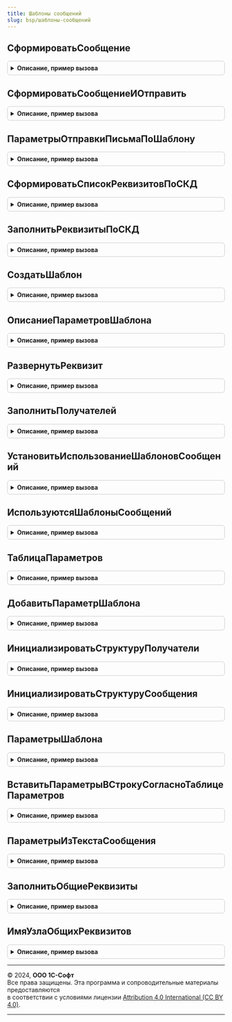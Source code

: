 ```yaml
---
title: Шаблоны сообщений
slug: bsp/шаблоны-сообщений
---
```



## СформироватьСообщение
<details style="margin: 1em 0; padding: 0.5em; border: 1px solid #ccc; border-radius: 6px;">

<summary style="font-weight: bold; cursor: pointer;">Описание, пример вызова</summary>

```bsl

// Создает сообщение на основании предмета по шаблону сообщения.
//
// Параметры:
//  Шаблон                   - СправочникСсылка.ШаблоныСообщений - ссылка на шаблон сообщения.
//  Предмет                  - Произвольный - объект основание для шаблона сообщений, типы объектов перечислены в
//                                            определяемом типе ПредметШаблонаСообщения.
//  УникальныйИдентификатор  - УникальныйИдентификатор - идентификатор формы, необходим для размещения вложений во
//                                            временном хранилище при клиент-серверном вызове. Если вызов
//                                            происходит только на сервере, то можно использовать любой идентификатор.
//  ДополнительныеПараметры  - Структура - список дополнительных параметров, который будет передан в параметр
//                                         Сообщение в процедурах ПриФормированииСообщения в момент создания сообщения:
//      * ЗначенияПараметровСКД - Структура - значения параметров СКД, состав и значения реквизитов
//                                            для формируемого шаблона определяется средствами СКД.
//      * ПреобразовыватьHTMLДляФорматированногоДокумента - Булево - необязательный, по умолчанию Ложь, определяет
//                      необходимо ли преобразование HTML текста сообщения содержащего картинки в тексте письма из-за
//                      особенностей вывода изображений в форматированном документе.
//
// Возвращаемое значение:
//  Структура - подготовленное сообщение на основание шаблона для отправки:
//    * Тема - Строка - тема письма
//    * Текст - Строка - текст письма
//    * Получатель - СписокЗначений - получатели письма, где в значении электронная почта получателя, а
//                                    в представлении получатель письма.
//                 - Массив из см. НовыйПолучателиПисьма - если в процедуре ПриОпределенииНастроек
//                   общего модуля ШаблоныСообщенийПереопределяемый свойство РасширенныйСписокПолучателей равно Истина.
//    * ДополнительныеПараметры - Структура - параметры шаблона сообщения.
//    * Вложения - ТаблицаЗначений:
//       ** Представление - Строка - имя файла вложения.
//       ** АдресВоВременномХранилище - Строка - адрес двоичных данных вложения во временном хранилище.
//       ** Кодировка - Строка - кодировка вложения (используется, если отличается от кодировки письма).
//       ** Идентификатор - Строка - необязательный,  идентификатор вложения, используется для хранения
//                                   картинок, отображаемых в теле письма.
//
Функция СформироватьСообщение(Шаблон, Предмет, УникальныйИдентификатор, ДополнительныеПараметры = Неопределено) Экспорт
```

Пример вызова
```bsl
Результат = ШаблоныСообщений.СформироватьСообщение(Шаблон, Предмет, УникальныйИдентификатор, ДополнительныеПараметры);
```
</details>

## СформироватьСообщениеИОтправить
<details style="margin: 1em 0; padding: 0.5em; border: 1px solid #ccc; border-radius: 6px;">

<summary style="font-weight: bold; cursor: pointer;">Описание, пример вызова</summary>

```bsl

// Отправляет сообщение почты или SMS на основании предмета по шаблону сообщения.
//
// Параметры:
//  Шаблон                   - СправочникСсылка.ШаблоныСообщений - ссылка на шаблон сообщения.
//  Предмет                  - Произвольный - объект основание для шаблона сообщений, типы объектов перечислены в
//                                            определяемом типе ПредметШаблонаСообщения.
//  УникальныйИдентификатор  - УникальныйИдентификатор - идентификатор формы, необходим для размещения вложений во
//                                                       временном хранилище.
//  ДополнительныеПараметры  - см. ПараметрыОтправкиПисьмаПоШаблону
//
// Возвращаемое значение:
//   см. ШаблоныСообщенийСлужебный.РезультатОтправкиПисьма
//
Функция СформироватьСообщениеИОтправить(Шаблон, Предмет, УникальныйИдентификатор, Экспорт
```

Пример вызова
```bsl
Результат = ШаблоныСообщений.СформироватьСообщениеИОтправить(Шаблон, Предмет, УникальныйИдентификатор, );
```
</details>

## ПараметрыОтправкиПисьмаПоШаблону
<details style="margin: 1em 0; padding: 0.5em; border: 1px solid #ccc; border-radius: 6px;">

<summary style="font-weight: bold; cursor: pointer;">Описание, пример вызова</summary>

```bsl

// Возвращает список обязательных дополнительных параметров, для процедуры СформироватьСообщениеИОтправить.
// Список параметров может быть расширен, для сквозной передачи в составе параметра Сообщение
// процедур ПриФормированииСообщения и последующего использования их значений при создании сообщения.
//
// Возвращаемое значение:
//  Структура:
//   * ПреобразовыватьHTMLДляФорматированногоДокумента - Булево - необязательный, по умолчанию Ложь, определяет,
//                      необходимо ли преобразование HTML-текста сообщения, содержащего картинки в тексте письма, из-за
//                      особенностей вывода изображений в форматированном документе.
//   * УчетнаяЗапись - Неопределено
//                 - СправочникСсылка.УчетныеЗаписиЭлектроннойПочты - электронная почта
//                       для отправки письма, сформированного по шаблону.
//   * ОтправитьСразу - Булево - если Ложь, то письмо будет помещено в папку Исходящих
//                                  и отправлено при общей отправке писем. Только при отправке через Взаимодействие.
//                                  Значение по умолчанию, Ложь.
//   * ЗначенияПараметровСКД - Структура - значения параметров СКД, состав и значения реквизитов
//                                         для формируемого шаблона определяется средствами СКД.
//
Функция ПараметрыОтправкиПисьмаПоШаблону() Экспорт
```

Пример вызова
```bsl
Результат = ШаблоныСообщений.ПараметрыОтправкиПисьмаПоШаблону() 
```
</details>

## СформироватьСписокРеквизитовПоСКД
<details style="margin: 1em 0; padding: 0.5em; border: 1px solid #ccc; border-radius: 6px;">

<summary style="font-weight: bold; cursor: pointer;">Описание, пример вызова</summary>

```bsl

// Заполняет список реквизитов шаблона сообщений на основание макета СКД.
//
// 	Параметры:
//    Реквизиты  - ДеревоЗначений - заполняемый список реквизитов.
//    Макет      - СхемаКомпоновкиДанных - макет СКД.
//
Процедура СформироватьСписокРеквизитовПоСКД(Реквизиты, Макет) Экспорт
```

Пример вызова
```bsl
ШаблоныСообщений.СформироватьСписокРеквизитовПоСКД(Реквизиты, Макет) 
```
</details>

## ЗаполнитьРеквизитыПоСКД
<details style="margin: 1em 0; padding: 0.5em; border: 1px solid #ccc; border-radius: 6px;">

<summary style="font-weight: bold; cursor: pointer;">Описание, пример вызова</summary>

```bsl

// Заполняет список реквизитов шаблона сообщений на основании макета СКД.
//
// Параметры:
//  Реквизиты        - Соответствие - список реквизитов.
//  Предмет          - Произвольный - ссылка на объект основание для шаблона сообщений.
//  ПараметрыШаблона - см. ПараметрыШаблона.
//
Процедура ЗаполнитьРеквизитыПоСКД(Реквизиты, Предмет, ПараметрыШаблона) Экспорт
```

Пример вызова
```bsl
ШаблоныСообщений.ЗаполнитьРеквизитыПоСКД(Реквизиты, Предмет, ПараметрыШаблона) 
```
</details>

## СоздатьШаблон
<details style="margin: 1em 0; padding: 0.5em; border: 1px solid #ccc; border-radius: 6px;">

<summary style="font-weight: bold; cursor: pointer;">Описание, пример вызова</summary>

```bsl

// Создать шаблон сообщения.
//
// Параметры:
//  Наименование     - Строка - наименование шаблона.
//  ПараметрыШаблона - см. ШаблоныСообщений.ОписаниеПараметровШаблона
//
// Возвращаемое значение:
//  СправочникСсылка.ШаблоныСообщений - ссылка на созданный шаблон.
//
Функция СоздатьШаблон(Наименование, ПараметрыШаблона) Экспорт
```

Пример вызова
```bsl
Результат = ШаблоныСообщений.СоздатьШаблон(Наименование, ПараметрыШаблона) 
```
</details>

## ОписаниеПараметровШаблона
<details style="margin: 1em 0; padding: 0.5em; border: 1px solid #ccc; border-radius: 6px;">

<summary style="font-weight: bold; cursor: pointer;">Описание, пример вызова</summary>

```bsl

// Возвращает описание параметров шаблона.
//
// Возвращаемое значение:
//  Структура:
//   * Наименование - Строка - наименование шаблона сообщений.
//   * Текст        - Строка - текст шаблона письма или сообщения SMS.
//   * Тема         - Строка - текст темы письма. Только для шаблонов электронной почты.
//   * ТипШаблона   - Строка - тип шаблона. Варианты: "Письмо","SMS".
//   * Назначение   - Строка - представление предмет шаблона сообщений. Например, Заказ покупателя.
//   * ПолноеИмяТипаНазначения - Строка - предмет шаблона сообщений. Если указан полный путь к объекту метаданных, то в шаблоне
//                                        в качестве параметров будут доступны все его реквизиты. Например, Документ.ЗаказПокупателя.
//   * ФорматПисьма    - ПеречислениеСсылка.СпособыРедактированияЭлектронныхПисем- формат письма HTML или обычный текст.
//                                         Только для шаблонов электронной почты.
//   * УпаковатьВАрхив - Булево - если Истина, то печатные формы и вложения будут упакованы в архив при отправке.
//                                Только для шаблонов электронной почты.
//   * ТранслитерироватьИменаФайлов - Булево - печатные формы и файлы, вложенные в письмо будут иметь имена, содержащие
//                                             только латинские буквы и цифры, для возможности переноса между
//                                             различными операционными системами. Например, файл "Счет на оплату.PDF" будет
//                                             сохранен с именем "Schet na oplaty.PDF". Только для шаблонов электронной почты.
//   * ФорматыВложений - СписокЗначений - список форматов вложений. Только для шаблонов электронной почты.
//   * Вложения - Соответствие из КлючИЗначение:
//      ** Ключ - Строка - имя файла с расширением (например, image.png). Наименование будет без расширения.
//                         Или идентификатор картинки в html-письме (без cid).
//      ** Значение - Строка - адрес, указывающий на двоичные данные файла во временном хранилище.
//   * КомандыПечати - Массив из Строка - уникальные идентификаторы печатных форм
//   * ВладелецШаблона - ОпределяемыйТип.ВладелецШаблонаСообщения - владелец контекстного шаблона.
//   * ШаблонПоВнешнейОбработке - Булево - если Истина, то шаблон формируется внешней обработкой.
//   * ВнешняяОбработка - СправочникСсылка.ДополнительныеОтчетыИОбработки - внешняя обработка, в которой содержится шаблон.
//   * ПодписьИПечать   - Булево - добавляет факсимильную подпись и печать в печатную форму. Только для шаблонов
//                                 электронной почты.
//   * ДобавлятьПрисоединенныеФайлы - Булево - если Истина, то к вложениям письма будут добавлены все
//                                              присоединенные файлы предмета-владельца.
//
Функция ОписаниеПараметровШаблона() Экспорт
```

Пример вызова
```bsl
Результат = ШаблоныСообщений.ОписаниеПараметровШаблона() 
```
</details>

## РазвернутьРеквизит
<details style="margin: 1em 0; padding: 0.5em; border: 1px solid #ccc; border-radius: 6px;">

<summary style="font-weight: bold; cursor: pointer;">Описание, пример вызова</summary>

```bsl

// Создает подчиненные реквизиты у ссылочного реквизита в дереве значений
//
// Параметры:
//  Имя					 - Строка - имя ссылочного реквизита, в дереве значений у которого необходимо добавить подчиненные реквизиты.
//  Узел				 - КоллекцияСтрокДереваЗначений - узел в дереве значений, для которого необходимо создать дочерние элементы.
//  СписокРеквизитов	 - Строка - список добавляемых реквизитов через запятую, если указано, то будет добавлены только они.
//  ИсключаяРеквизиты	 - Строка - список исключаемых реквизитов через запятую.
//
Процедура РазвернутьРеквизит(Имя, Узел, СписокРеквизитов = "", ИсключаяРеквизиты = "") Экспорт
```

Пример вызова
```bsl
ШаблоныСообщений.РазвернутьРеквизит(Имя, Узел, СписокРеквизитов, ИсключаяРеквизиты);
```
</details>

## ЗаполнитьПолучателей
<details style="margin: 1em 0; padding: 0.5em; border: 1px solid #ccc; border-radius: 6px;">

<summary style="font-weight: bold; cursor: pointer;">Описание, пример вызова</summary>

```bsl

// Добавляет актуальные адреса почты или номера телефонов из контактной информации объекта в список получателей.
// В выборку адресов почты или номеров телефонов попадают только актуальные сведения,
// т.к. нет смысла отправлять письма или сообщения SMS на архивные данные.
//
// Параметры:
//  ПолучателиПисьма        - ТаблицаЗначений - список получателей письма или сообщения SMS
//  ПредметСообщения        - Произвольный - объект-родитель, у которого есть реквизиты, содержащие контактную информацию.
//  ИмяРеквизита            - Строка - имя реквизита в объекте-родителе, из которого следует получить адреса почты или
//                                     номера телефонов.
//  ТипКонтактнойИнформации - ПеречислениеСсылка.ТипыКонтактнойИнформации - если тип Адрес, то будут добавлены адреса
//                                                                          почты, если Телефон, то номера телефонов.
//  ВариантОтправки - Строка - вариант отправки для получателя письма: Кому, Копия, СкрытаяКопия, ОбратныйАдрес;
//
Процедура ЗаполнитьПолучателей(ПолучателиПисьма, ПредметСообщения, ИмяРеквизита, Экспорт
```

Пример вызова
```bsl
ШаблоныСообщений.ЗаполнитьПолучателей(ПолучателиПисьма, ПредметСообщения, ИмяРеквизита, );
```
</details>

## УстановитьИспользованиеШаблоновСообщений
<details style="margin: 1em 0; padding: 0.5em; border: 1px solid #ccc; border-radius: 6px;">

<summary style="font-weight: bold; cursor: pointer;">Описание, пример вызова</summary>

```bsl

// Включает/выключает формирование сообщений по ранее созданным шаблонам.
//
// Параметры:
//   Значение - Булево - если Истина, то шаблоны сообщений доступны для использования.
//
Процедура УстановитьИспользованиеШаблоновСообщений(Значение) Экспорт
```

Пример вызова
```bsl
ШаблоныСообщений.УстановитьИспользованиеШаблоновСообщений(Значение) 
```
</details>

## ИспользуютсяШаблоныСообщений
<details style="margin: 1em 0; padding: 0.5em; border: 1px solid #ccc; border-radius: 6px;">

<summary style="font-weight: bold; cursor: pointer;">Описание, пример вызова</summary>

```bsl

// Проверяет возможность использования механизма шаблонов сообщений.
//
// Возвращаемое значение:
//   Булево - если Истина, то шаблоны сообщений доступны для использования.
//
Функция ИспользуютсяШаблоныСообщений() Экспорт
```

Пример вызова
```bsl
Результат = ШаблоныСообщений.ИспользуютсяШаблоныСообщений() 
```
</details>

## ТаблицаПараметров
<details style="margin: 1em 0; padding: 0.5em; border: 1px solid #ccc; border-radius: 6px;">

<summary style="font-weight: bold; cursor: pointer;">Описание, пример вызова</summary>

```bsl

// Программный интерфейс для внешних обработок.

// Создает описание таблицы параметров шаблона сообщения.
//
// Возвращаемое значение:
//   ТаблицаЗначений   - сформированная пустая таблица значений.
//
Функция ТаблицаПараметров() Экспорт
```

Пример вызова
```bsl
Результат = ШаблоныСообщений.ТаблицаПараметров() 
```
</details>

## ДобавитьПараметрШаблона
<details style="margin: 1em 0; padding: 0.5em; border: 1px solid #ccc; border-radius: 6px;">

<summary style="font-weight: bold; cursor: pointer;">Описание, пример вызова</summary>

```bsl

// Добавить параметр шаблона для внешней обработки.
//
// Параметры:
//  ТаблицаПараметров - ТаблицаЗначений - таблица со списком параметров.
//  ИмяПараметра - Строка - имя добавляемого параметра.
//  ОписаниеТипа - ОписаниеТипов - тип параметра.
//  ЭтоПредопределенныйПараметр - Булево - если Истина, то параметр предопределенный.
//  ПредставлениеПараметра - Строка - представление параметра.
//
Процедура ДобавитьПараметрШаблона(ТаблицаПараметров, ИмяПараметра, ОписаниеТипа, ЭтоПредопределенныйПараметр, Экспорт
```

Пример вызова
```bsl
ШаблоныСообщений.ДобавитьПараметрШаблона(ТаблицаПараметров, ИмяПараметра, ОписаниеТипа, ЭтоПредопределенныйПараметр, );
```
</details>

## ИнициализироватьСтруктуруПолучатели
<details style="margin: 1em 0; padding: 0.5em; border: 1px solid #ccc; border-radius: 6px;">

<summary style="font-weight: bold; cursor: pointer;">Описание, пример вызова</summary>

```bsl

// Инициализирует структуру Получатели для заполнения возможных получателей сообщения.
//
// Возвращаемое значение:
//   Структура  - созданная структура.
//
Функция ИнициализироватьСтруктуруПолучатели() Экспорт
```

Пример вызова
```bsl
Результат = ШаблоныСообщений.ИнициализироватьСтруктуруПолучатели() 
```
</details>

## ИнициализироватьСтруктуруСообщения
<details style="margin: 1em 0; padding: 0.5em; border: 1px solid #ccc; border-radius: 6px;">

<summary style="font-weight: bold; cursor: pointer;">Описание, пример вызова</summary>

```bsl

// Инициализирует структуру сообщения по шаблону, которую должна вернуть внешняя обработка.
//
// Возвращаемое значение:
//   Структура  - созданная структура.
//
Функция ИнициализироватьСтруктуруСообщения() Экспорт
```

Пример вызова
```bsl
Результат = ШаблоныСообщений.ИнициализироватьСтруктуруСообщения() 
```
</details>

## ПараметрыШаблона
<details style="margin: 1em 0; padding: 0.5em; border: 1px solid #ccc; border-radius: 6px;">

<summary style="font-weight: bold; cursor: pointer;">Описание, пример вызова</summary>

```bsl

// Возвращает описание параметров шаблона сообщения по данным формы, ссылке на элемент справочника шаблона
// сообщения или определив контекстный шаблон по его владельцу. Если шаблон не будет найден, то будет возвращена
// структура с незаполненными полями шаблона сообщения, заполнив которые, можно создать новый шаблон сообщения.
//
// Параметры:
//  Шаблон - ДанныеФормыСтруктура
//         - СправочникСсылка.ШаблоныСообщений
//         - ЛюбаяСсылка - ссылка на шаблон сообщения или на владельца контекстного шаблона.
//
// Возвращаемое значение:
//   см. ШаблоныСообщенийКлиентСервер.ОписаниеПараметровШаблона.
//
Функция ПараметрыШаблона(Знач Шаблон) Экспорт
```

Пример вызова
```bsl
Результат = ШаблоныСообщений.ПараметрыШаблона(Шаблон) 
```
</details>

## ВставитьПараметрыВСтрокуСогласноТаблицеПараметров
<details style="margin: 1em 0; padding: 0.5em; border: 1px solid #ccc; border-radius: 6px;">

<summary style="font-weight: bold; cursor: pointer;">Описание, пример вызова</summary>

```bsl

// Обратная совместимость.

// Подставляет в шаблон значения параметров сообщения и формирует текст сообщения.
//
// Параметры:
//  ШаблонСтроки        - Строка - шаблон, в который будут подставляться значения, согласно таблице параметров.
//  ВставляемыеЗначения - Соответствие - соответствие, содержащее ключи параметров и значения параметров.
//  Префикс             - Строка - префикс параметра.
//
// Возвращаемое значение:
//   Строка - строка, в которую были подставлены значения параметров шаблона.
//
Функция ВставитьПараметрыВСтрокуСогласноТаблицеПараметров(Знач ШаблонСтроки, ВставляемыеЗначения, Знач Префикс = "") Экспорт
```

Пример вызова
```bsl
Результат = ШаблоныСообщений.ВставитьПараметрыВСтрокуСогласноТаблицеПараметров(ШаблонСтроки, ВставляемыеЗначения, Префикс);
```
</details>

## ПараметрыИзТекстаСообщения
<details style="margin: 1em 0; padding: 0.5em; border: 1px solid #ccc; border-radius: 6px;">

<summary style="font-weight: bold; cursor: pointer;">Описание, пример вызова</summary>

```bsl

// Возвращает соответствие параметров текста сообщения шаблона.
//
// Параметры:
//  ПараметрыШаблона - Структура - сведения о шаблоне.
//
// Возвращаемое значение:
//  Соответствие - соответствие имеющихся в тексте сообщения параметров.
//
Функция ПараметрыИзТекстаСообщения(ПараметрыШаблона) Экспорт
```

Пример вызова
```bsl
Результат = ШаблоныСообщений.ПараметрыИзТекстаСообщения(ПараметрыШаблона) 
```
</details>

## ЗаполнитьОбщиеРеквизиты
<details style="margin: 1em 0; padding: 0.5em; border: 1px solid #ccc; border-radius: 6px;">

<summary style="font-weight: bold; cursor: pointer;">Описание, пример вызова</summary>

```bsl

// Заполняет общие реквизитов значениями из программы.
// После выполнения процедуры соответствие будет содержать значения:
//  ТекущаяДата, ЗаголовокСистемы, АдресБазыВИнтернете, АдресБазыВЛокальнойСети
//  ТекущийПользователь
//
// Параметры:
//  ОбщиеРеквизиты - Соответствие из КлючИЗначение:
//   * Ключ - Строка - имя общего реквизита
//   * Значение - Строка - значение заполненного реквизита.
//
Процедура ЗаполнитьОбщиеРеквизиты(ОбщиеРеквизиты) Экспорт
```

Пример вызова
```bsl
ШаблоныСообщений.ЗаполнитьОбщиеРеквизиты(ОбщиеРеквизиты) 
```
</details>

## ИмяУзлаОбщихРеквизитов
<details style="margin: 1em 0; padding: 0.5em; border: 1px solid #ccc; border-radius: 6px;">

<summary style="font-weight: bold; cursor: pointer;">Описание, пример вызова</summary>

```bsl

// Возвращает имя узла общих реквизитов.
//
// Возвращаемое значение:
//  Строка - имя общего реквизита верхнего уровня.
//
Функция ИмяУзлаОбщихРеквизитов() Экспорт
```

Пример вызова
```bsl
Результат = ШаблоныСообщений.ИмяУзлаОбщихРеквизитов() 
```
</details>

---

© 2024, **ООО 1С-Софт**  
Все права защищены. Эта программа и сопроводительные материалы предоставляются  
в соответствии с условиями лицензии [Attribution 4.0 International (CC BY 4.0)](https://creativecommons.org/licenses/by/4.0/legalcode).

---
